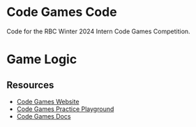 # Code Games Code

Code for the RBC Winter 2024 Intern Code Games Competition.

# Game Logic

## Resources
- [Code Games Website](https://codegames.io/en)
- [Code Games Practice Playground](https://codegames.io/en/practice)
- [Code Games Docs](https://codegames.io/en/help)
